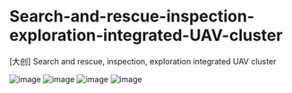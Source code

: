 # Search-and-rescue-inspection-exploration-integrated-UAV-cluster
[大创] Search and rescue, inspection, exploration integrated UAV cluster

![image](https://github.com/CHB-learner/Search-and-rescue-inspection-exploration-integrated-UAV-cluster/tree/main/UAV_demo/catkin_ctr_new/src/ego-planner-swarm/pictures/indoor1.gif)
![image](https://github.com/CHB-learner/Search-and-rescue-inspection-exploration-integrated-UAV-cluster/tree/main/UAV_demo/catkin_ctr_new/src/ego-planner-swarm/pictures/indoor2.gif)
![image](https://github.com/CHB-learner/Search-and-rescue-inspection-exploration-integrated-UAV-cluster/tree/main/UAV_demo/catkin_ctr_new/src/ego-planner-swarm/pictures/outdoor.gif)
![image](https://github.com/CHB-learner/Search-and-rescue-inspection-exploration-integrated-UAV-cluster/tree/main/UAV_demo/catkin_ctr_new/src/ego-planner-swarm/pictures/sim_demo.gif)





